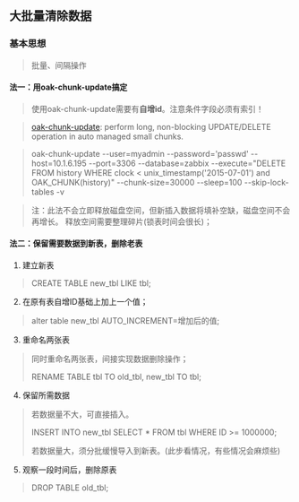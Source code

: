 ## 大批量清除数据

### 基本思想

> 批量、间隔操作

#### 法一：用oak-chunk-update搞定
 > 使用oak-chunk-update需要有**自增id**。注意条件字段必须有索引！
 
 > [oak-chunk-update](http://code.openark.org/forge/openark-kit): perform long, non-blocking UPDATE/DELETE operation in auto managed small chunks.
 
 > oak-chunk-update --user=myadmin  --password='passwd' --host=10.1.6.195 --port=3306  --database=zabbix --execute="DELETE FROM history WHERE clock < unix_timestamp('2015-07-01') and OAK_CHUNK(history)" --chunk-size=30000 --sleep=100 --skip-lock-tables -v
 
> 注：此法不会立即释放磁盘空间，但新插入数据将填补空缺，磁盘空间不会再增长。
> 释放空间需要整理碎片(锁表时间会很长)；

#### 法二：保留需要数据到新表，删除老表

1. 建立新表 
> CREATE TABLE new_tbl LIKE tbl;

2. 在原有表自增ID基础上加上一个值；
> alter table new_tbl AUTO_INCREMENT=增加后的值;

3. 重命名两张表
> 同时重命名两张表，间接实现数据删除操作；
> 
> RENAME TABLE tbl TO old_tbl, new_tbl TO tbl; 

4. 保留所需数据 
> 若数据量不大，可直接插入。 
> 
> INSERT INTO new_tbl SELECT * FROM tbl WHERE ID >= 1000000; 
>
> 若数据量大，须分批缓慢导入到新表。(此步看情况，有些情况会麻烦些)

5. 观察一段时间后，删除原表
> DROP TABLE old_tbl;

